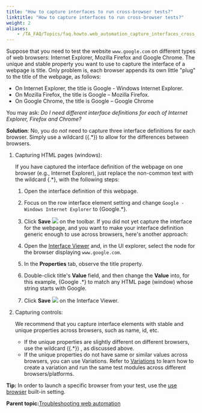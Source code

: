 ```yaml
--- 
title: "How to capture interfaces to run cross-browser tests?"
linktitle: "How to capture interfaces to run cross-browser tests?"
weight: 2
aliases: 
    - /TA_FAQ/Topics/faq.howto.web_automation_capture_interfaces_cross_browsers.html
---
```


Suppose that you need to test the website `www.google.com` on different types of web browsers: Internet Explorer, Mozilla Firefox and Google Chrome. The unique and stable property you want to use to capture the interface of a webpage is title. Only problem is, each browser appends its own little "plug" to the title of the webpage, as follows:

-   On Internet Explorer, the title is Google - Windows Internet Explorer.
-   On Mozilla Firefox, the title is Google – Mozilla Firefox.
-   On Google Chrome, the title is Google – Google Chrome

You may ask: *Do I need different interface definitions for each of Internet Explorer, Firefox and Chrome?*

**Solution**: No, you do *not* need to capture three interface definitions for each browser. Simply use a wildcard \(\{.\*\}\) to allow for the differences between browsers.

1.  Capturing HTML pages \(windows\):

    If you have captured the interface definition of the webpage on one browser \(e.g., Internet Explorer\), just replace the non-common text with the wildcard \{.\*\}, with the following steps:

    1.  Open the interface definition of this webpage.
    2.  Focus on the row interface element setting and change `Google - Windows Internet Explorer` to \{Google.\*\}.
    3.  Click **Save** ![](/images/TA_Automation/Images/save_toolbar_btn.png) on the toolbar.
    If you did not yet capture the interface for the webpage, and you want to make your interface definition generic enough to use across browsers, here's another approach:

    1.  Open the [Interface Viewer](/TA_Help/Topics/Interface_def_Viewer_Starting.html) and, in the UI explorer, select the node for the browser displaying `www.google.com`.
    2.  In the **Properties** tab, observe the title property.
    3.  Double-click title's **Value** field, and then change the **Value** into, for this example, \{Google .\*\} to match any HTML page \(window\) whose string starts with Google.
    4.  Click **Save** ![](/images/TA_Automation/Images/btn_Interface_Viewer-Save.png) on the Interface Viewer.
2.  Capturing controls:

    We recommend that you capture interface elements with stable and unique properties across browsers, such as name, id, etc.

    -   If the unique properties are slightly different on different browsers, use the wildcard \(\{.\*\}\) , as discussed above.
    -   If the unique properties do not have same or similar values across browsers, you can use Variations. Refer to [Variations](/TA_Help/Topics/Variations.html) to learn how to create a variation and run the same test modules across different browsers/platforms.

**Tip:** In order to launch a specific browser from your test, use the [use browser](/TA_Automation/Topics/bis_use_browser.html) built-in setting.

**Parent topic:**[Troubleshooting web automation](/TA_Automation/Topics/web_troubleshooting.html)

